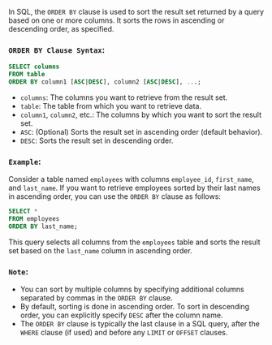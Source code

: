 In SQL, the `ORDER BY` clause is used to sort the result set returned by a query based on one or more columns. It sorts the rows in ascending or descending order, as specified.

### `ORDER BY Clause Syntax`:

```sql
SELECT columns
FROM table
ORDER BY column1 [ASC|DESC], column2 [ASC|DESC], ...;
```

- `columns`: The columns you want to retrieve from the result set.
- `table`: The table from which you want to retrieve data.
- `column1`, `column2`, etc.: The columns by which you want to sort the result set.
- `ASC`: (Optional) Sorts the result set in ascending order (default behavior).
- `DESC`: Sorts the result set in descending order.

### `Example`:

Consider a table named `employees` with columns `employee_id`, `first_name`, and `last_name`. If you want to retrieve employees sorted by their last names in ascending order, you can use the `ORDER BY` clause as follows:

```sql
SELECT *
FROM employees
ORDER BY last_name;
```

This query selects all columns from the `employees` table and sorts the result set based on the `last_name` column in ascending order.

### `Note`:

- You can sort by multiple columns by specifying additional columns separated by commas in the `ORDER BY` clause.
- By default, sorting is done in ascending order. To sort in descending order, you can explicitly specify `DESC` after the column name.
- The `ORDER BY` clause is typically the last clause in a SQL query, after the `WHERE` clause (if used) and before any `LIMIT` or `OFFSET` clauses.
